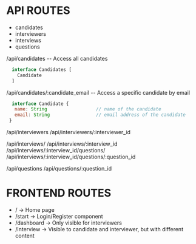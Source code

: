 # API ROUTES

- candidates
- interviewers
- interviews
- questions

/api/candidates -- Access all candidates

```jsx
  interface Candidates [
    Candidate
  ]
```

/api/candidates/:candidate_email -- Access a specific candidate by email

```jsx
  interface Candidate {
   name: String                  // name of the candidate
   email: String                 // email address of the candidate
 }
```

/api/interviewers
/api/interviewers/:interviewer_id

/api/interviews/
/api/interviews/:interview_id
/api/interviews/:interview_id/questions/
/api/interviews/:interview_id/questions/:question_id

/api/questions
/api/questions/:question_id

# FRONTEND ROUTES

- / -> Home page
- /start -> Login/Register component
- /dashboard -> Only visible for interviewers
- /interview -> Visible to candidate and interviewer, but with different content
